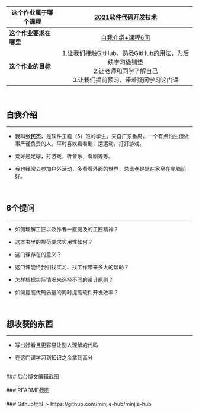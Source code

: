 | 这个作业属于哪个课程 | [2021软件代码开发技术](https://edu.cnblogs.com/campus/gdgy/2021Softwarecodedevelopmenttechnology) |
| -------------------- | :----------------------------------------------------------: |
| **这个作业要求在哪里**   | [自我介绍+课程6问](https://edu.cnblogs.com/campus/gdgy/2021Softwarecodedevelopmenttechnology/homework/11773) |
| **这个作业的目标**       | 1.让我们接触GitHub，熟悉GitHub的用法，为后续学习做铺垫<br />2.让老师和同学了解自己<br />3.让我们提前预习，带着疑问学习这门课 | <br /> <br />
<br />

## 自我介绍
- - -
- 我叫**张民杰**，是软件工程（5）班的学生，来自广东番禺，一个有点怕生但做事严谨负责的人。平时喜欢看看剧，运运动，打打游戏。

- 爱好是足球，打游戏，听音乐，看剧等等。
- 我也经常去参加户外活动，多看看外面的世界，总比老是窝在家窝在电脑前好。
  
<br />

## 6个提问
- - -
- 如何理解工匠以及作者一直提及的工匠精神？

- 这本书里的规范要求实用性如何？
- 这门课存在的意义？
- 这门课能给我们找实习、找工作带来多大的帮助？
- 怎样根据实际情况来选择不同的设计原则？
- 如何提高代码质量的同时提高软件开发效率？ <br />
<br />

## 想收获的东西
- - -
-  写出好看且更容易让别人理解的代码
 
-  在这门课学习到知识之余拿到高分 <br />
<br />
### 后台博文编辑截图
<img https://img2020.cnblogs.com/blog/2319276/202103/2319276-20210309142250406-1867320888.png> <br />
<br />
### README截图
<img https://img2020.cnblogs.com/blog/2319276/202103/2319276-20210309142100971-2026415285.png> <br />
<br />
### Github地址
> https://github.com/minjie-hub/minjie-hub
